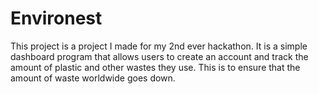 # Environest
This project is a project I made for my 2nd ever hackathon. It is a simple dashboard program that allows users to create an account and track the amount of plastic and other wastes they use. This is to ensure that the amount of waste worldwide goes down.
